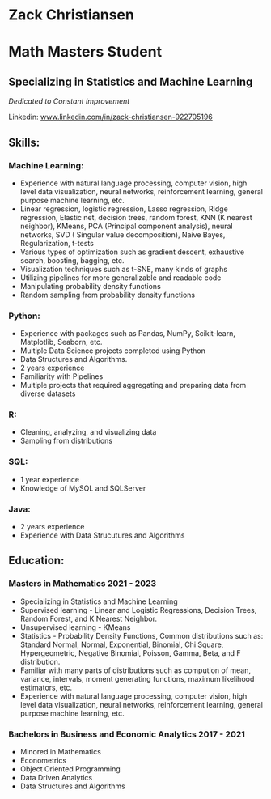 # Zack Christiansen
# Math Masters Student
## Specializing in Statistics and Machine Learning
_Dedicated to Constant Improvement_

Linkedin: www.linkedin.com/in/zack-christiansen-922705196


## Skills:

### Machine Learning:
- Experience with natural language processing, computer vision, high level data visualization, neural networks, reinforcement learning, general purpose machine learning, etc.
- Linear regression, logistic regression, Lasso regression, Ridge regression, Elastic net, decision trees, random forest, KNN (K nearest neighbor), KMeans, PCA (Principal component analysis), neural networks, SVD ( Singular value decomposition), Naive Bayes, Regularization, t-tests
- Various types of optimization such as gradient descent, exhaustive search, boosting, bagging, etc.
- Visualization techniques such as t-SNE, many kinds of graphs
- Utilizing pipelines for more generalizable and readable code
- Manipulating probability density functions
- Random sampling from probability density functions

### Python:
- Experience with packages such as Pandas, NumPy, Scikit-learn, Matplotlib, Seaborn, etc.
- Multiple Data Science projects completed using Python
- Data Structures and Algorithms.
- 2 years experience
- Familiarity with Pipelines
- Multiple projects that required aggregating and preparing data from diverse datasets

### R:
- Cleaning, analyzing, and visualizing data
- Sampling from distributions

### SQL:
- 1 year experience
- Knowledge of MySQL and SQLServer

### Java: 
- 2 years experience
- Experience with Data Strucutures and Algorithms

## Education:
### Masters in Mathematics  2021 - 2023
- Specializing in Statistics and Machine Learning
- Supervised learning - Linear and Logistic Regressions, Decision Trees, Random Forest, and K Nearest Neighbor.
- Unsupervised learning - KMeans
- Statistics - Probability Density Functions, Common distributions such as: Standard Normal, Normal, Exponential, Binomial, Chi Square, Hypergeometric, Negative Binomial, Poisson, Gamma, Beta, and F distribution. 
- Familiar with many parts of distributions such as compution of mean, variance, intervals, moment generating functions, maximum likelihood estimators, etc.
- Experience with natural language processing, computer vision, high level data visualization, neural networks, reinforcement learning, general purpose machine learning, etc.

### Bachelors in Business and Economic Analytics  2017 - 2021
- Minored in Mathematics
- Econometrics
- Object Oriented Programming
- Data Driven Analytics
- Data Structures and Algorithms

